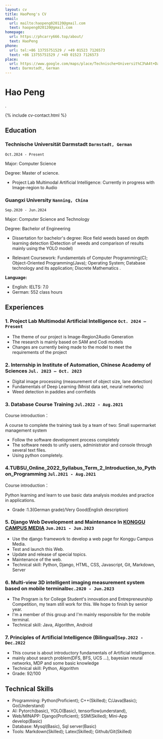 ```yaml
---
layout: cv
title: HaoPeng's CV
email:
  url: mailto:haopeng020120@gmail.com
  text: haopeng020120@gmail.com
homepage:
  url: https://phcarry666.top/about/
  text: HaoPeng
phone: 
  url: tel:+86 13755751529 / +49 01523 7126573
  text: +86 13755751529 / +49 01523 7126573
place:
  url: https://www.google.com/maps/place/Technische+Universit%C3%A4t+Darmstadt/@49.8761906,8.653331,17z/data=!4m10!1m2!2m1!1sTechnische+Universit%C3%A4t+Darmstadt!3m6!1s0x47bd7066cfce2d0f:0x182bdbcff1a231f0!8m2!3d49.8775113!4d8.6554484!15sCiFUZWNobmlzY2hlIFVuaXZlcnNpdMOkdCBEYXJtc3RhZHSSAQp1bml2ZXJzaXR54AEA!16s%2Fg%2F11flvwt8sc?entry=ttu&g_ep=EgoyMDI0MTAxNi4wIKXMDSoASAFQAw%3D%3D
  text: Darmstadt, German
---
```


# Hao Peng
.

<!--
include contact information from the front matter
Supported arguments:
    - homepage: url, text
        - phone
        - email
            -->

{% include cv-contact.html %}

## Education

### **Technische Universität Darmstadt  `Darmstadt, German`**

```
Oct.2024 - Present
```
Major: Computer Science

Degree: Master of science. 

- Project Lab Multimodal Artificial Intelligence: Currently in progress with Image-region to Audio




### **Guangxi University  `Nanning, China`**

```
Sep.2020 - Jun.2024
```
Major: Computer Science and Technology 

Degree: Bachelor of Engineering

- Dissertation for bachelor's degree:  Rice field weeds based on depth learning detection (Detection of weeds and comparison of results mainly using the YOLO model)

- Relevant Coursework:  Fundamentals of Computer Programming(C); Object-Oriented Programming(Java); Operating System; Database technology and its application; Discrete Mathematics .

  

**Language:**

- English: IELTS: 7.0
- German: 552 class hours

## Experiences

### **1. Project Lab Multimodal Artificial Intelligence  `Oct. 2024 – Present`**
* The theme of our project is Image-Region2Audio Generation
* The research is mainly based on SAM and Codi models
* Changes are currently being made to the model to meet the requirements of the project

### **2. Internship in Institute of Automation, Chinese Academy of Sciences  `Jul. 2023 – Oct. 2023`**
* Digital image processing (measurement of object size, lane detection)
* Fundamentals of Deep Learning (Mnist data set, neural networks)
* Weed detection in paddies and cornfields

### **3. Database Course Training  `Jul.2022 - Aug.2021`**

Course introduction：

A course to complete the training task by a team of two: Small supermarket management system

- Follow the software development process completely
- The software needs to unify users, administrator and console through several text files.
- Using python completely.

### **4.TUBSU_Online_2022_Syllabus_Term_2_Introduction_to_Python_Programming `Jul.2021 - Aug.2021 `**

Course introduction：

Python learning and learn to use basic data analysis modules and practice in applications.

- Grade :1.3(German grade)/Very Good(English description)



### **5.  Django Web Development and Maintenance In [KONGGU CAMPUS MEDIA](https://konggu.gxu.edu.cn/) `Jun.2021 - Jun.2023 `**

- Use the django framework to develop a web page for Konggu Campus Media.
- Test and launch this Web.
- Update and release of special topics.
- Maintenance of the web.
- Technical skill: Python, Django, HTML, CSS, Javascript, Git, Markdown, Server

### **6. Multi-view 3D intelligent imaging measurement system based on mobile terminal`Dec.2020 - Jun.2023 `**

- The Program is for College Student's innovation and Entrepreneurship Competition, my team still work for this. We hope to finish by senior year. 
- I'm a member of this group and I'm mainly responsible for the mobile terminal.
- Technical skill: Java, Algorithm, Android

### **7. Principles of Artificial Intelligence (Bilingual)`Sep.2022 - Dec.2022 `**

- This course is about introductory fundamentals of Artificial intelligence.
- mainly about search problem(DFS, BFS, UCS …), bayesian neural networks, MDP and some basic knowledge
- Technical skill: Python, Algorithm
- Grade: 92/100

## Technical Skills

- Programming: Python(Proficient); C++(Skilled); C/Java(Basic); Go(Understand)
- AI: Pytorch(basic), YOLO(Basic), tensorflow(understand),
- Web/MINAPP: Django(Proficient); SSM(Skilled); Mini-App develop(Basic)
- Database: Mysql(Basic), Sql server(Basic)
- Tools: Markdown(Skilled); Latex(Skilled); Github/Git(Skilled)

<!-- ### Footer

Last updated: 2024.10.10 -->
